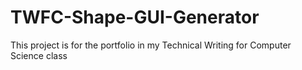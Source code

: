 # TWFC-Shape-GUI-Generator
This project is for the portfolio in my Technical Writing for Computer Science class
